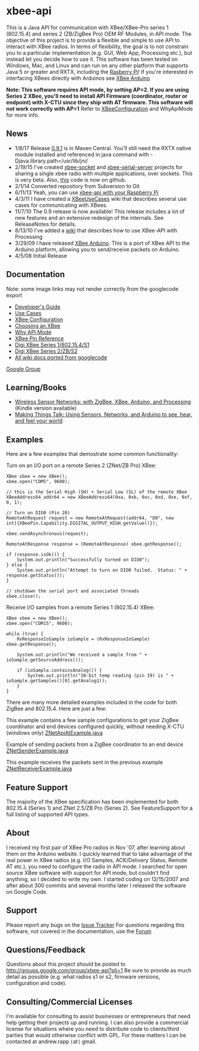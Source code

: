 xbee-api
========

This is a Java API for communication with XBee/XBee-Pro series 1 (802.15.4) and series 2 (ZB/ZigBee Pro) OEM RF Modules, in API mode.  The objective of this project is to provide a flexible and simple to use API to interact with XBee radios.  In terms of flexibility, the goal is to not constrain you to a particular implementation (e.g. GUI, Web App, Processing etc.), but instead let you decide how to use it.  This software has been tested on Windows, Mac, and Linux and can run on any other platform that supports Java 5 or greater and RXTX, including the [Rasberry Pi](http://www.amazon.com/gp/product/B009SQQF9C/ref=as_li_qf_sp_asin_tl?ie=UTF8&camp=1789&creative=9325&creativeASIN=B009SQQF9C&linkCode=as2&tag=xbapra-20)! If you're interested in interfacing XBees directly with Arduinos see [XBee Arduino](https://github.com/andrewrapp/xbee-arduino)

**Note: This software requires API mode, by setting  AP=2. If you are using Series 2 XBee, you'll need to install API Firmware (coordinator, router or endpoint) with X-CTU since they ship with AT firmware.  This software will not work correctly with AP=1**  Refer to [XBeeConfiguration](https://github.com/andrewrapp/xbee-api/wiki/XBeeConfiguration) and WhyApiMode for more info.

## News ##
  * 1/8/17 Release [0.9.1](https://search.maven.org/#artifactdetails%7Ccom.rapplogic%7Cxbee-api%7C0.9.1%7Cjar) is in Maven Central. You'll still need the RXTX native module installed and referenced in java command with -Djava.library.path=/usr/lib/jni/
  * 2/19/15 I've created [xbee-socket](https://github.com/andrewrapp/xbee-socket) and [xbee-serial-server](https://github.com/andrewrapp/xbee-serial-server) projects for sharing a single xbee radio with multiple applications, over sockets. This is very beta. Also, [this](https://github.com/andrewrapp/xbee-api) code is now on github.
  * 2/1/14 Converted repository from Subversion to Git
  * 6/11/13 Yeah, you can use [xbee-api with your Raspberry Pi](http://rapplogic.blogspot.com/2013/06/xbee-on-raspberry-pi.html)
  * 4/3/11 I have created a [XBeeUseCases](https://github.com/andrewrapp/xbee-api/wiki/XBeeUseCases) wiki that describes several use cases for communicating with XBees.
  * 11/7/10 The 0.9 release is now available!  This release includes a lot of new features and an extensive redesign of the internals.  See ReleaseNotes for details.
  * 8/13/10 I've added a [wiki](Processing.md) that describes how to use XBee-API with Processing
  * 3/29/09 I have released [XBee Arduino](http://code.google.com/p/xbee-arduino/).  This is a port of XBee API to the Arduino platform, allowing you to send/receive packets on Arduino.
  * 4/5/08 Initial Release

## Documentation ##

Note: some image links may not render correctly from the googlecode export

  * [Developer's Guide](https://github.com/andrewrapp/xbee-api/blob/wiki/DevelopersGuide.md)
  * [Use Cases](https://github.com/andrewrapp/xbee-api/blob/wiki/XBeeUseCases.md)
  * [XBee Configuration](https://github.com/andrewrapp/xbee-api/blob/wiki/XBeeConfiguration.md)
  * [Choosing an XBee](https://github.com/andrewrapp/xbee-api/blob/wiki/ChoosingAnXBee.md)
  * [Why API Mode](https://github.com/andrewrapp/xbee-api/blob/wiki/WhyApiMode.md)
  * [XBee Pin Reference](https://github.com/andrewrapp/xbee-api/blob/wiki/XBeePins.md)
  * [Digi XBee Series 1/802.15.4/S1](https://www.digi.com/support/productdetail?pid=3257)
  * [Digi XBee Series 2/ZB/S2](https://www.digi.com/support/productdetail?pid=3430)
  * [All wiki docs ported from googlecode](https://github.com/andrewrapp/xbee-api/tree/wiki)

[Google Group](https://groups.google.com/forum/#!forum/xbee-api)

## Learning/Books ##
  * [Wireless Sensor Networks: with ZigBee, XBee, Arduino, and Processing](http://www.amazon.com/gp/product/0596807732?ie=UTF8&tag=xbapra-20&linkCode=as2&camp=1789&creative=9325&creativeASIN=0596807732Building) (Kindle version available)
  * [Making Things Talk: Using Sensors, Networks, and Arduino to see, hear, and feel your world](http://www.amazon.com/gp/product/1449392431/ref=as_li_ss_tl?ie=UTF8&camp=1789&creative=390957&creativeASIN=1449392431&linkCode=as2&tag=xbapra-20)

<a />

## Examples ##

Here are a few examples that demostrate some common functionality:

Turn on an I/O port on a remote Series 2 (ZNet/ZB Pro) XBee:

```
XBee xbee = new XBee();
xbee.open("COM5", 9600);

// this is the Serial High (SH) + Serial Low (SL) of the remote XBee			
XBeeAddress64 addr64 = new XBeeAddress64(0xa, 0xb, 0xc, 0xd, 0xe, 0xf, 0, 1);

// Turn on DIO0 (Pin 20)
RemoteAtRequest request = new RemoteAtRequest(addr64, "D0", new int[{XBeePin.Capability.DIGITAL_OUTPUT_HIGH.getValue()});

xbee.sendAsynchronous(request);

RemoteAtResponse response = (RemoteAtResponse) xbee.getResponse();

if (response.isOk()) {
    System.out.println("Successfully turned on DIO0");
} else {
    System.out.println("Attempt to turn on DIO0 failed.  Status: " + response.getStatus());
}

// shutdown the serial port and associated threads
xbee.close();

```

Receive I/O samples from a remote Series 1 (802.15.4) XBee:

```
XBee xbee = new XBee();		
xbee.open("COM15", 9600);
			
while (true) {
    RxResponseIoSample ioSample = (RxResponseIoSample) xbee.getResponse();

    System.out.println("We received a sample from " + ioSample.getSourceAddress());	
			
    if (ioSample.containsAnalog()) {
        System.out.println("10-bit temp reading (pin 19) is " + ioSample.getSamples()[0].getAnalog1();
    }
}
```

There are many more detailed examples included in the code for both ZigBee and 802.15.4.  Here are just a few:

This example contains a few sample configurations to get your ZigBee coordinator and end devices configured quickly, without needing X-CTU (windows only) [ZNetApiAtExample.java](http://code.google.com/p/xbee-api/source/browse/trunk/src/com/rapplogic/xbee/examples/zigbee/ZNetApiAtExample.java)

Example of sending packets from a ZigBee coordinator to an end device [ZNetSenderExample.java](http://code.google.com/p/xbee-api/source/browse/trunk/src/com/rapplogic/xbee/examples/zigbee/ZNetSenderExample.java)

This example receives the packets sent in the previous example [ZNetReceiverExample.java](http://code.google.com/p/xbee-api/source/browse/trunk/src/com/rapplogic/xbee/examples/zigbee/ZNetReceiverExample.java)

## Feature Support ##

The majority of the XBee specification has been implemented for both 802.15.4 (Series 1) and ZNet 2.5/ZB Pro (Series 2).  See FeatureSupport for a full listing of supported API types.

## About ##

I received my first pair of XBee Pro radios in Nov '07, after learning about them on the Arduino website.  I quickly learned that to take advantage of the real power in XBee radios (e.g. I/O Samples, ACK/Delivery Status, Remote AT etc.), you need to configure the radio in API mode.  I searched for open source XBee software with support for API mode, but couldn't find anything, so I decided to write my own.  I started coding on 12/15/2007 and after about 300 commits and several months later I released the software on Google Code.

## Support ##

Please report any bugs on the [Issue Tracker](http://code.google.com/p/xbee-api/issues/list)  For questions regarding this software, not covered in the documentation, use the [Forum](http://groups.google.com/group/xbee-api?pli=1)


## Questions/Feedback ##

Questions about this project should be posted to  http://groups.google.com/group/xbee-api?pli=1  Be sure to provide as much detail as possible (e.g. what radios s1 or s2, firmware versions, configuration and code).

## Consulting/Commercial Licenses ##

I'm available for consulting to assist businesses or entrepreneurs that need help getting their projects up and running. I can also provide a commercial license for situations where you need to distribute code to clients/third parties that would otherwise conflict with GPL. For these matters I can be contacted at andrew.rapp `[`at`]` gmail.
